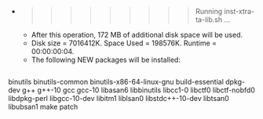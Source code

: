 * >>>>>>>>> Running inst-xtra-ta-lib.sh ...
  * After this operation, 172 MB of additional disk space will be used.
  * Disk size = 7016412K. Space Used = 198576K. Runtime = 00:00:00:04.
  * The following NEW packages will be installed:
  ```bash
binutils binutils-common binutils-x86-64-linux-gnu build-essential dpkg-dev
g++ g++-10 gcc gcc-10 libasan6
libbinutils libcc1-0 libctf0 libctf-nobfd0 libdpkg-perl
libgcc-10-dev libitm1 liblsan0 libstdc++-10-dev libtsan0
libubsan1 make patch
  ```
